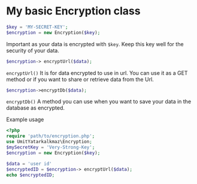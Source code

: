 # My basic Encryption class
```php
$key = 'MY-SECRET-KEY';
$encryption = new Encryption($key);
```
Important as your data is encrypted with `$key`. Keep this key well for the security of your data.
```php
$encryption-> encryptUrl($data);
```
`encryptUrl()` It is for data encrypted to use in url. You can use it as a GET method or if you want to share or retrieve data from the Url.
```php
$encryption->encryptDb($data);
```
`encryptDb()` A method you can use when you want to save your data in the database as encrypted.

Example usage
```php
<?php
require 'path/to/encryption.php';
use UmitYatarkalkmaz\Encryption;
$mySecretKey = 'Very-Strong-Key';
$encryption = new Encryption($key);

$data = 'user id'
$encryptedID = $encryption-> encryptUrl($data);
echo $encryptedID;
```
